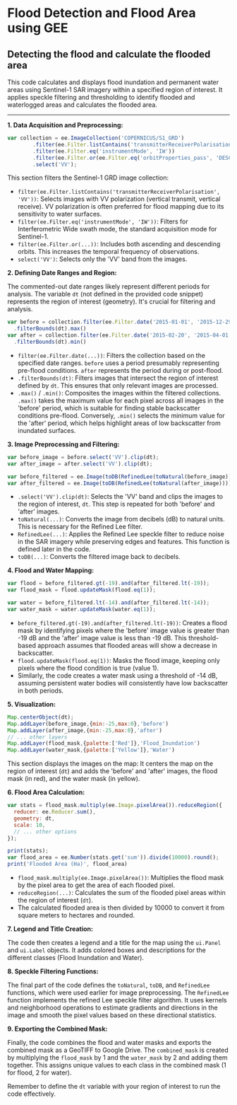 # Flood Detection and Flood Area using GEE
Detecting the flood and calculate the flooded area 
--------

This code calculates and displays flood inundation and permanent water areas using Sentinel-1 SAR imagery within a specified region of interest. It applies speckle filtering and thresholding to identify flooded and waterlogged areas and calculates the flooded area.

--------

**1. Data Acquisition and Preprocessing:**

```javascript
var collection = ee.ImageCollection('COPERNICUS/S1_GRD')
        .filter(ee.Filter.listContains('transmitterReceiverPolarisation', 'VV'))
        .filter(ee.Filter.eq('instrumentMode', 'IW'))
        .filter(ee.Filter.or(ee.Filter.eq('orbitProperties_pass', 'DESCENDING'),ee.Filter.eq('orbitProperties_pass', 'ASCENDING')))
        .select('VV'); 
```
This section filters the Sentinel-1 GRD image collection:
* `filter(ee.Filter.listContains('transmitterReceiverPolarisation', 'VV'))`: Selects images with VV polarization (vertical transmit, vertical receive).  VV polarization is often preferred for flood mapping due to its sensitivity to water surfaces.
* `filter(ee.Filter.eq('instrumentMode', 'IW'))`: Filters for Interferometric Wide swath mode, the standard acquisition mode for Sentinel-1.
* `filter(ee.Filter.or(...))`: Includes both ascending and descending orbits. This increases the temporal frequency of observations.
* `select('VV')`: Selects only the 'VV' band from the images.

**2. Defining Date Ranges and Region:**

The commented-out date ranges likely represent different periods for analysis.  The variable `dt` (not defined in the provided code snippet) represents the region of interest (geometry). It's crucial for filtering and analysis.

```javascript
var before = collection.filter(ee.Filter.date('2015-01-01', '2015-12-29'))
  .filterBounds(dt).max()
var after = collection.filter(ee.Filter.date('2015-02-20', '2015-04-01'))
  .filterBounds(dt).min()
```

* `filter(ee.Filter.date(...))`: Filters the collection based on the specified date ranges.  `before` uses a period presumably representing pre-flood conditions.  `after` represents the period during or post-flood.
* `.filterBounds(dt)`: Filters images that intersect the region of interest defined by `dt`.  This ensures that only relevant images are processed.
* `.max()` / `.min()`: Composites the images within the filtered collections.  `.max()` takes the maximum value for each pixel across all images in the 'before' period, which is suitable for finding stable backscatter conditions pre-flood. Conversely, `.min()` selects the minimum value for the 'after' period, which helps highlight areas of low backscatter from inundated surfaces.



**3. Image Preprocessing and Filtering:**

```javascript
var before_image = before.select('VV').clip(dt);
var after_image = after.select('VV').clip(dt);

var before_filtered = ee.Image(toDB(RefinedLee(toNatural(before_image))))
var after_filtered = ee.Image(toDB(RefinedLee(toNatural(after_image))))
```

* `.select('VV').clip(dt)`: Selects the 'VV' band and clips the images to the region of interest, `dt`.  This step is repeated for both 'before' and 'after' images.
* `toNatural(...)`: Converts the image from decibels (dB) to natural units.  This is necessary for the Refined Lee filter.
* `RefinedLee(...)`: Applies the Refined Lee speckle filter to reduce noise in the SAR imagery while preserving edges and features. This function is defined later in the code.
* `toDB(...)`: Converts the filtered image back to decibels.


**4. Flood and Water Mapping:**

```javascript
var flood = before_filtered.gt(-19).and(after_filtered.lt(-19));
var flood_mask = flood.updateMask(flood.eq(1));

var water = before_filtered.lt(-14).and(after_filtered.lt(-14));
var water_mask = water.updateMask(water.eq(1));
```

* `before_filtered.gt(-19).and(after_filtered.lt(-19))`: Creates a flood mask by identifying pixels where the 'before' image value is greater than -19 dB and the 'after' image value is less than -19 dB. This threshold-based approach assumes that flooded areas will show a decrease in backscatter.
* `flood.updateMask(flood.eq(1))`: Masks the flood image, keeping only pixels where the flood condition is true (value 1).
* Similarly, the code creates a water mask using a threshold of -14 dB, assuming persistent water bodies will consistently have low backscatter in both periods.

**5. Visualization:**

```javascript
Map.centerObject(dt);
Map.addLayer(before_image,{min:-25,max:0},'before')
Map.addLayer(after_image,{min:-25,max:0},'after')
// ... other layers
Map.addLayer(flood_mask,{palette:['Red']},'Flood_Inundation')
Map.addLayer(water_mask,{palette:['Yellow']},'Water')
```
This section displays the images on the map:  It centers the map on the region of interest (`dt`) and adds the 'before' and 'after' images, the flood mask (in red), and the water mask (in yellow).


**6. Flood Area Calculation:**

```javascript
var stats = flood_mask.multiply(ee.Image.pixelArea()).reduceRegion({
  reducer: ee.Reducer.sum(),
  geometry: dt,
  scale: 10,
  // ... other options
});

print(stats);
var flood_area = ee.Number(stats.get('sum')).divide(10000).round();
print('Flooded Area (Ha)', flood_area)
```

* `flood_mask.multiply(ee.Image.pixelArea())`: Multiplies the flood mask by the pixel area to get the area of each flooded pixel.
* `reduceRegion(...)`: Calculates the sum of the flooded pixel areas within the region of interest (`dt`).
* The calculated flooded area is then divided by 10000 to convert it from square meters to hectares and rounded.

**7. Legend and Title Creation:**

The code then creates a legend and a title for the map using the `ui.Panel` and `ui.Label` objects. It adds colored boxes and descriptions for the different classes (Flood Inundation and Water).

**8. Speckle Filtering Functions:**

The final part of the code defines the `toNatural`, `toDB`, and `RefinedLee` functions, which were used earlier for image preprocessing.  The `RefinedLee` function implements the refined Lee speckle filter algorithm. It uses kernels and neighborhood operations to estimate gradients and directions in the image and smooth the pixel values based on these directional statistics.


**9. Exporting the Combined Mask:**

Finally, the code combines the flood and water masks and exports the combined mask as a GeoTIFF to Google Drive. The `combined_mask` is created by multiplying the `flood_mask` by 1 and the `water_mask` by 2 and adding them together. This assigns unique values to each class in the combined mask (1 for flood, 2 for water).



Remember to define the `dt` variable with your region of interest to run the code effectively.
